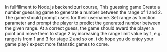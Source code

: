 In fullfillment to Node.js backend zuri course, This guessing game 
Create a number guessing game to generate a number between the range of 1 and 2. The game should prompt users for their username. Set range as function parameter and prompt the player to predict the generated number between the given range. At a correct guess, the game should award the player a point and move them to stage 2 by increasing the range limit value by 1, e.g. range is from 1 and 3 for stage 2 and so on. 
i do hope you do enjoy your game play?
expect more fatanstic games to come.